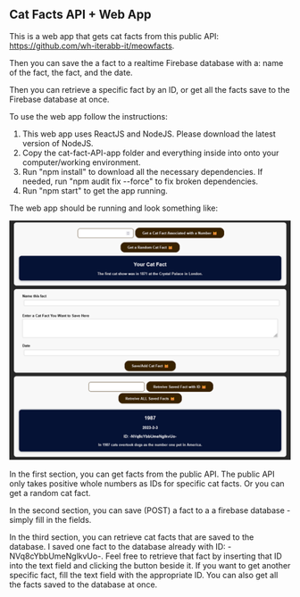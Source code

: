 ## Cat Facts API + Web App

This is a web app that gets cat facts from this public API: https://github.com/wh-iterabb-it/meowfacts. 

Then you can save the a fact to a realtime Firebase database with a: name of the fact, the fact, and the date.

Then you can retrieve a specific fact by an ID, or get all the facts save to the Firebase database at once.

To use the web app follow the instructions:

1. This web app uses ReactJS and NodeJS. Please download the latest version of NodeJS.
2. Copy the cat-fact-API-app folder and everything inside into onto your computer/working environment.
3. Run "npm install" to download all the necessary dependencies. If needed, run "npm audit fix --force" to fix broken dependencies.
4. Run "npm start" to get the app running.

The web app should be running and look something like: 

![cat-img](cat-img.png)

In the first section, you can get facts from the public API. The public API only takes positive whole numbers as IDs for specific cat facts. Or you can get a random cat fact.

In the second section, you can save (POST) a fact to a a firebase database - simply fill in the fields.

In the third section, you can retrieve cat facts that are saved to the database. I saved one fact to the database already with ID: -NVq8cYbbUmeNglkvUo-.
Feel free to retrieve that fact by inserting that ID into the text field and clicking the button beside it. If you want to get another specific fact, fill the text field with the appropriate ID.
You can also get all the facts saved to the database at once.
